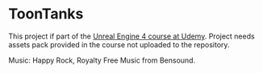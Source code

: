 # ToonTanks

This project if part of the [Unreal Engine 4 course at Udemy](https://www.udemy.com/course/unrealcourse/). Project needs assets pack provided in the course not uploaded to the repository.

Music: Happy Rock, Royalty Free Music from Bensound.